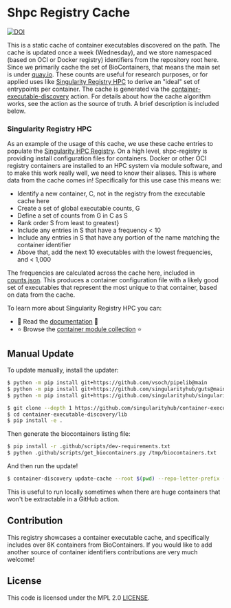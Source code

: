 # Shpc Registry Cache

[![DOI](https://zenodo.org/badge/553283627.svg)](https://zenodo.org/badge/latestdoi/553283627)

This is a static cache of container executables discovered on the path. The cache is
updated once a week (Wednesday), and we store namespaced (based on OCI or Docker registry)
identifiers from the repository root here. Since we primarily cache the set of BioContainers,
that means the main set is under [quay.io](quay.io). These counts are useful for research purposes, 
or for applied uses like [Singularity Registry HPC](https://github.com/singularityhub/shpc-registry) 
to derive an "ideal" set of entrypoints per container. The cache is generated via the [container-executable-discovery](https://github.com/singularityhub/container-executable-discovery) action. For details about how
the cache algorithm works, see the action as the source of truth. A brief description
is included below.

### Singularity Registry HPC

As an example of the usage of this cache, we use these cache entries to populate 
the [Singularity HPC Registry](https://github.com/singualrityhub/shpc-registry).
On a high level, shpc-registry is providing install configuration files for containers.
Docker or other OCI registry containers are installed to an HPC system via module software,
and to make this work really well, we need to know their aliases. This is where data from
the cache comes in! Specifically for this use case this means we:

- Identify a new container, C, not in the registry from the executable cache here
- Create a set of global executable counts, G
- Define a set of counts from G in C as S
- Rank order S from least to greatest}
- Include any entries in S that have a frequency < 10
- Include any entries in S that have any portion of the name matching the container identifier
- Above that, add the next 10 executables with the lowest frequencies, and < 1,000

The frequencies are calculated across the cache here, included in [counts.json](counts.json).
This produces a container configuration file with a likely good set of executables that
represent the most unique to that container, based on data from the cache.

To learn more about Singularity Registry HPC you can:

- 📖️ Read the [documentation](https://singularity-hpc.readthedocs.io/en/latest/) 📖️
- ⭐️ Browse the [container module collection](https://singularityhub.github.io/shpc-registry/) ⭐️

## Manual Update

To update manually, install the updater:

```bash
$ python -m pip install git+https://github.com/vsoch/pipelib@main
$ python -m pip install git+https://github.com/singularityhub/guts@main
$ python -m pip install git+https://github.com/singularityhub/singularity-hpc@main
```
```bash
$ git clone --depth 1 https://github.com/singularityhub/container-executable-discovery
$ cd container-executable-discovery/lib
$ pip install -e .
```

Then generate the biocontainers listing file:

```bash
$ pip install -r .github/scripts/dev-requirements.txt
$ python .github/scripts/get_biocontainers.py /tmp/biocontainers.txt
```

And then run the update!

```bash
$ container-discovery update-cache --root $(pwd) --repo-letter-prefix --namespace quay.io/biocontainers /tmp/biocontainers.txt 
```

This is useful to run locally sometimes when there are huge containers that won't be extractable
in a GitHub action.

## Contribution

This registry showcases a container executable cache, and specifically includes over 8K containers
from BioContainers. If you would like to add another source of container identifiers contributions are 
very much welcome! 

## License

This code is licensed under the MPL 2.0 [LICENSE](LICENSE).
